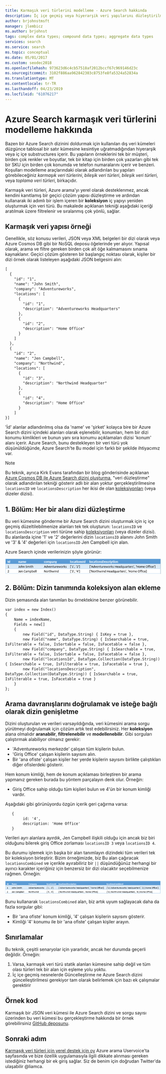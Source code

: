 ```yaml
---
title: Karmaşık veri türlerini modelleme - Azure Search hakkında
description: İç içe geçmiş veya hiyerarşik veri yapılarını düzleştirilmiş satır kümesi ve koleksiyon veri türü kullanarak, Azure Search dizini modellenebilir.
author: brjohnstmsft
manager: jlembicz
ms.author: brjohnst
tags: complex data types; compound data types; aggregate data types
services: search
ms.service: search
ms.topic: conceptual
ms.date: 05/01/2017
ms.custom: seodec2018
ms.openlocfilehash: 973623d6c4cb57518af2012bccf67c969146d23c
ms.sourcegitcommit: 3102f886aa962842303c8753fe8fa5324a52834a
ms.translationtype: MT
ms.contentlocale: tr-TR
ms.lasthandoff: 04/23/2019
ms.locfileid: "61076217"
---
```

# <a name="how-to-model-complex-data-types-in-azure-search"></a>Azure Search karmaşık veri türlerini modelleme hakkında
Bazen bir Azure Search dizinini doldurmak için kullanılan dış veri kümeleri düzgünce tablosal bir satır kümesine kesintiye uğratmadığından hiyerarşik veya iç içe substructures içerir. Bu yapıların örneklerini tek bir müşteri, birden çok renkler ve boyutlar, tek bir kitap için birden çok yazarları gibi tek bir SKU için birden çok konumda ve telefon numaralarını içerir ve benzeri. Koşulları modelleme araçlarındaki olarak adlandırılan bu yapıları görebileceğiniz *karmaşık veri türlerini*, *bileşik veri türleri*, *bileşik veri türleri*, veya *toplama veri türleri*, birkaçıdır.

Karmaşık veri türleri, Azure arama'yı yerel olarak desteklenmez, ancak kendini kanıtlamış bir geçici çözüm yapısı düzleştirme ve ardından kullanarak iki adımlı bir işlem içeren bir **koleksiyon** iç yapıyı yeniden oluşturmak için veri türü. Bu makalede açıklanan tekniği aşağıdaki içeriği aratılmak üzere filtrelenir ve sıralanmış çok yönlü, sağlar.

## <a name="example-of-a-complex-data-structure"></a>Karmaşık veri yapısı örneği
Genellikle, söz konusu verileri, JSON veya XML belgeleri bir dizi olarak veya Azure Cosmos DB gibi bir NoSQL deposu öğelerinde yer alıyor. Yapısal olarak, arama ve filtre gereken birden çok alt öğe kalmamasını sınama kaynaklanır.  Geçici çözüm gösteren bir başlangıç noktası olarak, kişiler bir dizi örnek olarak listeleyen aşağıdaki JSON belgesini alın:

~~~~~
[
  {
    "id": "1",
    "name": "John Smith",
    "company": "Adventureworks",
    "locations": [
      {
        "id": "1",
        "description": "Adventureworks Headquarters"
      },
      {
        "id": "2",
        "description": "Home Office"
      }
    ]
  }, 
  {
    "id": "2",
    "name": "Jen Campbell",
    "company": "Northwind",
    "locations": [
      {
        "id": "3",
        "description": "Northwind Headquarter"
      },
      {
        "id": "4",
        "description": "Home Office"
      }
    ]
}]
~~~~~

'İd' alanlar adlandırılmış olsa da 'name' ve 'şirket' kolayca bire bir Azure Search dizini içindeki alanları olarak eşlenebilir, konumları, hem bir dizi konumu kimlikleri ve bunun yanı sıra konumu açıklamaları dizisi 'konum' alanı içerir. Azure Search, bunu destekleyen bir veri türü yok düşünüldüğünde, Azure Search'te Bu model için farklı bir şekilde ihtiyacımız var. 

> [!NOTE]
> Bu teknik, ayrıca Kirk Evans tarafından bir blog gönderisinde açıklanan [Azure Cosmos DB ile Azure Search dizini oluşturma](https://blogs.msdn.microsoft.com/kaevans/2015/03/09/indexing-documentdb-with-azure-seach/), "veri düzleştirme" olarak adlandırılan tekniği gösterir adlı bir alan yoktur gerçekleştirilmesine `locationsID` ve `locationsDescription` her ikisi de olan [koleksiyonları](https://msdn.microsoft.com/library/azure/dn798938.aspx) (veya dizeler dizisi).   
> 
> 

## <a name="part-1-flatten-the-array-into-individual-fields"></a>1. Bölüm: Her bir alanı dizi düzleştirme
Bu veri kümesine gönderme bir Azure Search dizini oluşturmak için iç içe geçmiş düzeltilebilmenize alanları tek tek oluşturun: `locationsID` ve `locationsDescription` veri türüne sahip [koleksiyonları](https://msdn.microsoft.com/library/azure/dn798938.aspx) (veya dizeler dizisi). Bu alanlarda içine '1' ve '2' değerlerini dizin `locationsID` alanını John Smith ve '3' & '4' değerleri için `locationsID` Jen Campbell için alan.  

Azure Search içinde verilerinizin şöyle görünür: 

![Örnek veriler, 2 satır](./media/search-howto-complex-data-types/sample-data.png)

## <a name="part-2-add-a-collection-field-in-the-index-definition"></a>2. Bölüm: Dizin tanımında koleksiyon alan ekleme
Dizin şemasında alan tanımları bu örnektekine benzer görünebilir.

~~~~
var index = new Index()
{
    Name = indexName,
    Fields = new[]
    {
        new Field("id", DataType.String) { IsKey = true },
        new Field("name", DataType.String) { IsSearchable = true, IsFilterable = false, IsSortable = false, IsFacetable = false },
        new Field("company", DataType.String) { IsSearchable = true, IsFilterable = false, IsSortable = false, IsFacetable = false },
        new Field("locationsId", DataType.Collection(DataType.String)) { IsSearchable = true, IsFilterable = true, IsFacetable = true },
        new Field("locationsDescription", DataType.Collection(DataType.String)) { IsSearchable = true, IsFilterable = true, IsFacetable = true }
    }
};
~~~~

## <a name="validate-search-behaviors-and-optionally-extend-the-index"></a>Arama davranışlarını doğrulamak ve isteğe bağlı olarak dizin genişletme
Dizini oluşturulan ve verileri varsayıldığında, veri kümesini arama sorgu yürütmeyi doğrulamak için çözüm artık test edebilirsiniz. Her **koleksiyon** alana olmalıdır **aranabilir**, **filtrelenebilir** ve **modellenebilir**. Gibi sorguları çalıştırmak alabiliyor olmanız gerekir:

* 'Adventureworks merkezde' çalışan tüm kişilerin bulun.
* 'Giriş Office' çalışan kişilerin sayısını alın.  
* Bir 'ana ofiste' çalışan kişiler her yerde kişilerin sayısını birlikte çalıştıkları diğer ofislerdeki gösterir.  

Hem konum kimliği, hem de konum açıklaması birleştiren bir arama yapmanız gereken burada bu yöntem parçalayın denk olur. Örneğin:

* Giriş Office sahip olduğu tüm kişileri bulun ve 4'ün bir konum kimliği vardır.  

Aşağıdaki gibi görünüyordu özgün içerik geri çağırma varsa:

~~~~
   {
        id: '4',
        description: 'Home Office'
   }
~~~~

Verileri ayrı alanlara ayırdık, Jen Campbell ilişkili olduğu için ancak biz biri olduğunu bilerek giriş Office zorlaması `locationsID 3` veya `locationsID 4`.  

Bu durumu işlemek için başka bir alan tanımlayın dizindeki tüm verileri tek bir koleksiyon birleştirir.  Bizim örneğimizde, biz Bu alan çağıracak `locationsCombined` ve içerikle ayırabiliriz bir `||` düşündüğünüz herhangi bir ayırıcı karakter içeriğiniz için benzersiz bir dizi olacaktır seçebilmenize rağmen. Örneğin: 

![Örnek veriler, 2 satır ayırıcı ile](./media/search-howto-complex-data-types/sample-data-2.png)

Bunu kullanarak `locationsCombined` alan, biz artık uyum sağlayacak daha da fazla sorgular gibi:

* Bir 'ana ofiste' konum kimliği, '4' çalışan kişilerin sayısını gösterir.  
* Kimliği '4' konumu ile bir 'ana ofiste' çalışan kişiler arayın. 

## <a name="limitations"></a>Sınırlamalar
Bu teknik, çeşitli senaryolar için yararlıdır, ancak her durumda geçerli değildir.  Örneğin:

1. Varsa, karmaşık veri türü statik alanları kümesine sahip değil ve tüm olası türleri tek bir alan için eşleme yolu yoktu. 
2. İç içe geçmiş nesnelerde Güncelleştirme ne Azure Search dizini güncelleştirilmesi gerekiyor tam olarak belirlemek için bazı ek çalışmalar gerektirir

## <a name="sample-code"></a>Örnek kod
Karmaşık bir JSON veri kümesi ile Azure Search dizini ve sorgu sayısı üzerinden bu veri kümesi bu gerçekleştirme hakkında bir örnek görebilirsiniz [GitHub deposunu](https://github.com/liamca/AzureSearchComplexTypes).

## <a name="next-step"></a>Sonraki adım
[Karmaşık veri türleri için yerel destek için oy](https://feedback.azure.com/forums/263029-azure-search) Azure arama Uservoice'ta sayfasında ve bize özellik uygulamasıyla ilgili dikkate alınması gereken istediğiniz herhangi bir ek giriş sağlar. Siz de benim için doğrudan Twitter'da ulaşabilir @liamca.

